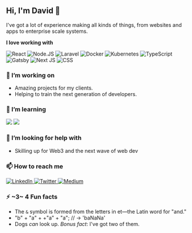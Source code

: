 ## Hi, I'm David 👋

I've got a lot of experience making all kinds of things, from websites and apps to enterprise scale systems. 

**I love working with**

<div display="flex">
  <img src="https://img.shields.io/badge/react-%2320232a.svg?style=for-the-badge&logo=react&logoColor=%2361DAFB" alt="React"/>
   <img src="https://img.shields.io/badge/nodejs-%2368A063.svg?style=for-the-badge&logo=Node.js&logoColor=white" alt="Node.JS"/>
   <img src="https://img.shields.io/badge/laravel-red.svg?style=for-the-badge&logo=Laravel&logoColor=white" alt="Laravel"/>
      <img src="https://img.shields.io/badge/Docker-%230db7ed.svg?style=for-the-badge&logo=docker&logoColor=white" alt="Docker"/>
       <img src="https://img.shields.io/badge/Kubernetes-%233970e4.svg?style=for-the-badge&logo=kubernetes&logoColor=white" alt="Kubernetes"/>
  <img src="https://img.shields.io/badge/typescript-%23007ACC.svg?style=for-the-badge&logo=typescript&logoColor=white" alt="TypeScript"/>
  <img src="https://img.shields.io/badge/Gatsby-%23663399.svg?style=for-the-badge&logo=gatsby&logoColor=white" alt="Gatsby"/>
  <img src="https://img.shields.io/badge/Next-black?style=for-the-badge&logo=next.js&logoColor=white" alt="Next JS"/>
  <img src="https://img.shields.io/badge/css3-%231572B6.svg?style=for-the-badge&logo=css3&logoColor=white" alt="CSS"/>
</div>

### 🔭 I’m working on

- Amazing projects for my clients.
- Helping to train the next generation of developers.

### 🌱 I’m learning

<div display="flex">
<img src="https://img.shields.io/badge/Golang-aqua.svg?style=for-the-badge&logo=Go&logoColor=white"/>
<img src="https://img.shields.io/badge/rust-black.svg?style=for-the-badge&logo=Rust&logoColor=white" />
</div>

### 🤔 I’m looking for help with

- Skilling up for Web3 and the next wave of web dev

### 📫 How to reach me

<div display="flex">
  <a href="https://www.linkedin.com/in/dyatesupnorth/">
    <img src="https://img.shields.io/badge/linkedin-%230077B5.svg?style=for-the-badge&logo=linkedin&logoColor=white" alt="LinkedIn"/>
  </a>
  <a href="https://twitter.com/daveyates_">
    <img src="https://img.shields.io/badge/daveyates_-%231DA1F2.svg?style=for-the-badge&logo=Twitter&logoColor=white" alt="Twitter"/>
  </a>
  <a href="https://medium.com/@dyates.upnorth">
    <img src="https://img.shields.io/badge/Medium-12100E?style=for-the-badge&logo=medium&logoColor=white" alt="Medium"/>
  </a>
</div>

### ⚡ ~3~ 4 Fun facts

- The  `&` symbol is formed from the letters in et—the Latin word for "and." 
- "b" + "a" + +"a" + "a"; // -> 'baNaNa'
- Dogs _can_ look up. _Bonus fact_: I've got two of them.
